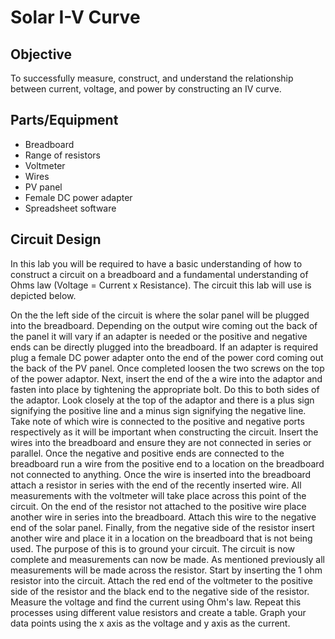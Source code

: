 # Solar I-V Curve

## Objective
To successfully measure, construct, and understand the relationship between current, voltage, and power by constructing an IV curve.

## Parts/Equipment

- Breadboard
- Range of resistors
- Voltmeter
- Wires
- PV panel
- Female DC power adapter
- Spreadsheet software

## Circuit Design

In this lab you will be required to have a basic understanding of how to construct a circuit on a breadboard and a fundamental understanding of Ohms law (Voltage = Current x Resistance). The circuit this lab will use is depicted below.

On the the left side of the circuit is where the solar panel will be plugged into the breadboard. Depending on the output wire coming out the back of the panel it will vary if an adapter is needed or the positive and negative ends can be directly plugged into the breadboard. If an adapter is required plug a female DC power adapter onto the end of the power cord coming out the back of the PV panel. Once completed loosen the two screws on the top of the power adaptor. Next, insert the end of the a wire into the adaptor and fasten into place by tightening the appropriate bolt. Do this to both sides of the adaptor. Look closely at the top of the adaptor and there is a plus sign signifying the positive line and a minus sign signifying the negative line. Take note of which wire is connected to the positive and negative ports respectively as it will be important when constructing the circuit. Insert the wires into the breadboard and ensure they are not connected in series or parallel. Once the negative and positive ends are connected to the breadboard run a wire from the positive end to a location on the breadboard not connected to anything. Once the wire is inserted into the breadboard attach a resistor in series with the end of the recently inserted wire. All measurements with the voltmeter will take place across this point of the circuit. On the end of the resistor not attached to the positive wire place another wire in series into the breadboard. Attach this wire to the negative end of the solar panel. Finally, from the negative side of the resistor insert another wire and place it in a location on the breadboard that is not being used. The purpose of this is to ground your circuit. The circuit is now complete and measurements can now be made. As mentioned previously all measurements will be made across the resistor. Start by inserting the 1 ohm resistor into the circuit. Attach the red end of the voltmeter to the positive side of the resistor and the black end to the negative side of the resistor. Measure the voltage and find the current using Ohm's law. Repeat this processes using different value resistors and create a table. Graph your data points using the x axis as the voltage and y axis as the current.
